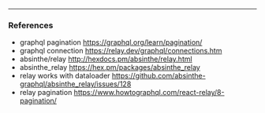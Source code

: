 

---

### References

- graphql pagination https://graphql.org/learn/pagination/
- graphql connection https://relay.dev/graphql/connections.htm
- absinthe/relay http://hexdocs.pm/absinthe/relay.html
- absinthe_relay https://hex.pm/packages/absinthe_relay
- relay works with dataloader https://github.com/absinthe-graphql/absinthe_relay/issues/128
- relay pagination https://www.howtographql.com/react-relay/8-pagination/
